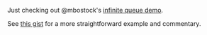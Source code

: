 Just checking out @mbostock's [infinite queue demo](http://bl.ocks.org/mbostock/7606141).

See [this gist](https://gist.github.com/joyrexus/7603860) for a more straightforward example and commentary.
